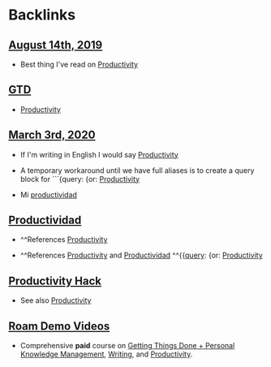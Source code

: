 
# Backlinks
## [August 14th, 2019](<August 14th, 2019.md>)
- Best thing I've read on [Productivity](<Productivity.md>)

## [GTD](<GTD.md>)
- [Productivity](<Productivity.md>)

## [March 3rd, 2020](<March 3rd, 2020.md>)
- If I'm writing in English I would say [Productivity](<Productivity.md>)

- A temporary workaround until we have full aliases is to create a query block for ```{query: {or: [Productivity](<Productivity.md>)

- Mi [productividad]([Productivity](<Productivity.md>))

## [Productividad](<Productividad.md>)
- ^^References [Productivity](<Productivity.md>)

- ^^References [Productivity](<Productivity.md>) and [Productividad](<Productividad.md>) ^^{{[query](<query.md>): {or: [Productivity](<Productivity.md>)

## [Productivity Hack](<Productivity Hack.md>)
- See also [Productivity](<Productivity.md>)

## [Roam Demo Videos](<Roam Demo Videos.md>)
- Comprehensive __paid__ course on [Getting Things Done + Personal Knowledge Management](<Getting Things Done + Personal Knowledge Management.md>), [Writing](<Writing.md>), and [Productivity](<Productivity.md>).

